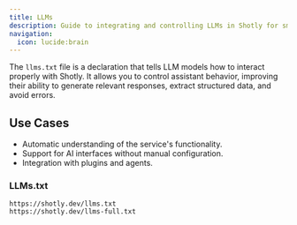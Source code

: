 ```yaml
---
title: LLMs
description: Guide to integrating and controlling LLMs in Shotly for smarter AI interactions.
navigation:
  icon: lucide:brain
---
```


The `llms.txt` file is a declaration that tells LLM models how to interact properly with Shotly.
It allows you to control assistant behavior, improving their ability to generate relevant responses, extract structured data, and avoid errors.

## Use Cases

* Automatic understanding of the service's functionality.
* Support for AI interfaces without manual configuration.
* Integration with plugins and agents.

### LLMs.txt

```
https://shotly.dev/llms.txt
https://shotly.dev/llms-full.txt
```
